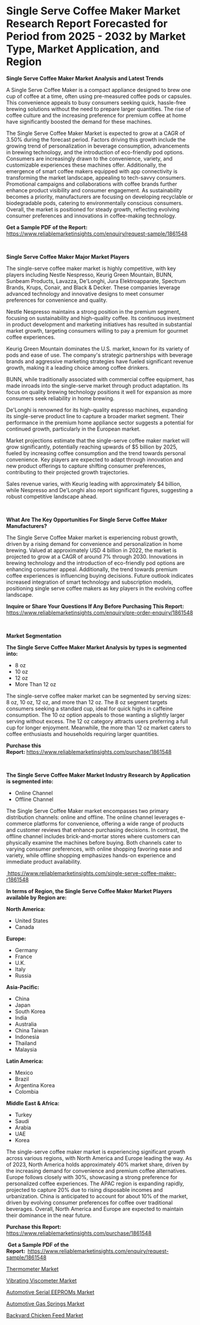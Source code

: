 <p><h1>Single Serve Coffee Maker Market Research Report Forecasted for Period from 2025 -  2032 by Market Type, Market Application, and Region</h1></p><p><strong>Single Serve Coffee Maker Market Analysis and Latest Trends</strong></p>
<p><p>A Single Serve Coffee Maker is a compact appliance designed to brew one cup of coffee at a time, often using pre-measured coffee pods or capsules. This convenience appeals to busy consumers seeking quick, hassle-free brewing solutions without the need to prepare larger quantities. The rise of coffee culture and the increasing preference for premium coffee at home have significantly boosted the demand for these machines.</p><p>The Single Serve Coffee Maker Market is expected to grow at a CAGR of 3.50% during the forecast period. Factors driving this growth include the growing trend of personalization in beverage consumption, advancements in brewing technology, and the introduction of eco-friendly pod options. Consumers are increasingly drawn to the convenience, variety, and customizable experiences these machines offer. Additionally, the emergence of smart coffee makers equipped with app connectivity is transforming the market landscape, appealing to tech-savvy consumers. Promotional campaigns and collaborations with coffee brands further enhance product visibility and consumer engagement. As sustainability becomes a priority, manufacturers are focusing on developing recyclable or biodegradable pods, catering to environmentally conscious consumers. Overall, the market is positioned for steady growth, reflecting evolving consumer preferences and innovations in coffee-making technology.</p></p>
<p><strong>Get a Sample PDF of the Report:&nbsp;</strong> <a href="https://www.reliablemarketinsights.com/enquiry/request-sample/1861548?utm_campaign=2012&utm_medium=2&utm_source=Github&utm_content=ia&utm_term=05022025&utm_id=single-serve-coffee-maker">https://www.reliablemarketinsights.com/enquiry/request-sample/1861548</a></p>
<p>&nbsp;</p>
<p><strong>Single Serve Coffee Maker Major Market Players</strong></p>
<p><p>The single-serve coffee maker market is highly competitive, with key players including Nestle Nespresso, Keurig Green Mountain, BUNN, Sunbeam Products, Lavazza, De'Longhi, Jura Elektroapparate, Spectrum Brands, Krups, Conair, and Black & Decker. These companies leverage advanced technology and innovative designs to meet consumer preferences for convenience and quality.</p><p>Nestle Nespresso maintains a strong position in the premium segment, focusing on sustainability and high-quality coffee. Its continuous investment in product development and marketing initiatives has resulted in substantial market growth, targeting consumers willing to pay a premium for gourmet coffee experiences.</p><p>Keurig Green Mountain dominates the U.S. market, known for its variety of pods and ease of use. The company's strategic partnerships with beverage brands and aggressive marketing strategies have fueled significant revenue growth, making it a leading choice among coffee drinkers.</p><p>BUNN, while traditionally associated with commercial coffee equipment, has made inroads into the single-serve market through product adaptation. Its focus on quality brewing technology positions it well for expansion as more consumers seek reliability in home brewing.</p><p>De'Longhi is renowned for its high-quality espresso machines, expanding its single-serve product line to capture a broader market segment. Their performance in the premium home appliance sector suggests a potential for continued growth, particularly in the European market.</p><p>Market projections estimate that the single-serve coffee maker market will grow significantly, potentially reaching upwards of $5 billion by 2025, fueled by increasing coffee consumption and the trend towards personal convenience. Key players are expected to adapt through innovation and new product offerings to capture shifting consumer preferences, contributing to their projected growth trajectories. </p><p>Sales revenue varies, with Keurig leading with approximately $4 billion, while Nespresso and De'Longhi also report significant figures, suggesting a robust competitive landscape ahead.</p></p>
<p>&nbsp;</p>
<p><strong>What Are The Key Opportunities For Single Serve Coffee Maker Manufacturers?</strong></p>
<p><p>The Single Serve Coffee Maker market is experiencing robust growth, driven by a rising demand for convenience and personalization in home brewing. Valued at approximately USD 4 billion in 2022, the market is projected to grow at a CAGR of around 7% through 2030. Innovations in brewing technology and the introduction of eco-friendly pod options are enhancing consumer appeal. Additionally, the trend towards premium coffee experiences is influencing buying decisions. Future outlook indicates increased integration of smart technology and subscription models, positioning single serve coffee makers as key players in the evolving coffee landscape.</p></p>
<p><strong>Inquire or Share Your Questions If Any Before Purchasing This Report:</strong> <a href="https://www.reliablemarketinsights.com/enquiry/pre-order-enquiry/1861548?utm_campaign=2012&utm_medium=2&utm_source=Github&utm_content=ia&utm_term=05022025&utm_id=single-serve-coffee-maker">https://www.reliablemarketinsights.com/enquiry/pre-order-enquiry/1861548</a></p>
<p>&nbsp;</p>
<p><strong>Market Segmentation</strong></p>
<p><strong>The Single Serve Coffee Maker Market Analysis by types is segmented into:</strong></p>
<p><ul><li>8 oz</li><li>10 oz</li><li>12 oz</li><li>More Than 12 oz</li></ul></p>
<p><p>The single-serve coffee maker market can be segmented by serving sizes: 8 oz, 10 oz, 12 oz, and more than 12 oz. The 8 oz segment targets consumers seeking a standard cup, ideal for quick highs in caffeine consumption. The 10 oz option appeals to those wanting a slightly larger serving without excess. The 12 oz category attracts users preferring a full cup for longer enjoyment. Meanwhile, the more than 12 oz market caters to coffee enthusiasts and households requiring larger quantities.</p></p>
<p><strong>Purchase this Report:&nbsp;</strong><a href="https://www.reliablemarketinsights.com/purchase/1861548?utm_campaign=2012&utm_medium=2&utm_source=Github&utm_content=ia&utm_term=05022025&utm_id=single-serve-coffee-maker">https://www.reliablemarketinsights.com/purchase/1861548</a></p>
<p>&nbsp;</p>
<p><strong>The Single Serve Coffee Maker Market Industry Research by Application is segmented into:</strong></p>
<p><ul><li>Online Channel</li><li>Offline Channel</li></ul></p>
<p><p>The Single Serve Coffee Maker market encompasses two primary distribution channels: online and offline. The online channel leverages e-commerce platforms for convenience, offering a wide range of products and customer reviews that enhance purchasing decisions. In contrast, the offline channel includes brick-and-mortar stores where customers can physically examine the machines before buying. Both channels cater to varying consumer preferences, with online shopping favoring ease and variety, while offline shopping emphasizes hands-on experience and immediate product availability.</p></p>
<p><a href="https://www.reliablemarketinsights.com/single-serve-coffee-maker-r1861548?utm_campaign=2012&utm_medium=2&utm_source=Github&utm_content=ia&utm_term=05022025&utm_id=single-serve-coffee-maker">&nbsp;https://www.reliablemarketinsights.com/single-serve-coffee-maker-r1861548</a></p>
<p><strong>In terms of Region, the Single Serve Coffee Maker Market Players available by Region are:</strong></p>
<p>
    <p> <strong> North America: </strong>
        <ul>
            <li>United States</li>
            <li>Canada</li>
        </ul>
        </p> 
    <p> <strong> Europe: </strong>
        <ul>
            <li>Germany</li>
            <li>France</li>
            <li>U.K.</li>
            <li>Italy</li>
            <li>Russia</li>
        </ul>
        </p> 
    <p> <strong> Asia-Pacific: </strong>
        <ul>
            <li>China</li>
            <li>Japan</li>
            <li>South Korea</li>
            <li>India</li>
            <li>Australia</li>
            <li>China Taiwan</li>
            <li>Indonesia</li>
            <li>Thailand</li>
            <li>Malaysia</li>
        </ul>
        </p> 
    <p> <strong> Latin America: </strong>
        <ul>
            <li>Mexico</li>
            <li>Brazil</li>
            <li>Argentina Korea</li>
            <li>Colombia</li>
        </ul>
        </p> 
    <p> <strong> Middle East & Africa: </strong>
        <ul>
            <li>Turkey</li>
            <li>Saudi</li>
            <li>Arabia</li>
            <li>UAE</li>
            <li>Korea</li>
        </ul>
    </p>
    </p>
<p><p>The single-serve coffee maker market is experiencing significant growth across various regions, with North America and Europe leading the way. As of 2023, North America holds approximately 40% market share, driven by the increasing demand for convenience and premium coffee alternatives. Europe follows closely with 30%, showcasing a strong preference for personalized coffee experiences. The APAC region is expanding rapidly, projected to capture 20% due to rising disposable incomes and urbanization. China is anticipated to account for about 10% of the market, driven by evolving consumer preferences for coffee over traditional beverages. Overall, North America and Europe are expected to maintain their dominance in the near future.</p></p>
<p><strong>Purchase this Report: </strong><a href="https://www.reliablemarketinsights.com/purchase/1861548?utm_campaign=2012&utm_medium=2&utm_source=Github&utm_content=ia&utm_term=05022025&utm_id=single-serve-coffee-maker">https://www.reliablemarketinsights.com/purchase/1861548</a></p>
<p>&nbsp;<strong>Get a Sample PDF of the Report:&nbsp;&nbsp;</strong><a href="https://www.reliablemarketinsights.com/enquiry/request-sample/1861548?utm_campaign=2012&utm_medium=2&utm_source=Github&utm_content=ia&utm_term=05022025&utm_id=single-serve-coffee-maker">https://www.reliablemarketinsights.com/enquiry/request-sample/1861548</a></p>
<p><strong></strong></p>
<p><p><a href="https://github.com/JakirUddin511/Market-Research-Report-List-1/blob/main/thermometer-market.md?utm_campaign=2012&utm_medium=2&utm_source=Github&utm_content=ia&utm_term=05022025&utm_id=single-serve-coffee-maker">Thermometer Market</a></p><p><a href="https://www.linkedin.com/pulse/vibrating-viscometer-market-segmentation-applications-wyl6c?utm_campaign=2012&utm_medium=2&utm_source=Github&utm_content=ia&utm_term=05022025&utm_id=single-serve-coffee-maker">Vibrating Viscometer Market</a></p><p><a href="https://www.linkedin.com/pulse/automotive-serial-eeproms-market-includes-complete-analysis-greaf?utm_campaign=2012&utm_medium=2&utm_source=Github&utm_content=ia&utm_term=05022025&utm_id=single-serve-coffee-maker">Automotive Serial EEPROMs Market</a></p><p><a href="https://www.linkedin.com/pulse/automotive-gas-springs-market-forecast-future-growth-ubkme?utm_campaign=2012&utm_medium=2&utm_source=Github&utm_content=ia&utm_term=05022025&utm_id=single-serve-coffee-maker">Automotive Gas Springs Market</a></p><p><a href="https://www.linkedin.com/pulse/navigating-backyard-chicken-feed-market-incorporating-eicae?utm_campaign=2012&utm_medium=2&utm_source=Github&utm_content=ia&utm_term=05022025&utm_id=single-serve-coffee-maker">Backyard Chicken Feed Market</a></p></p>